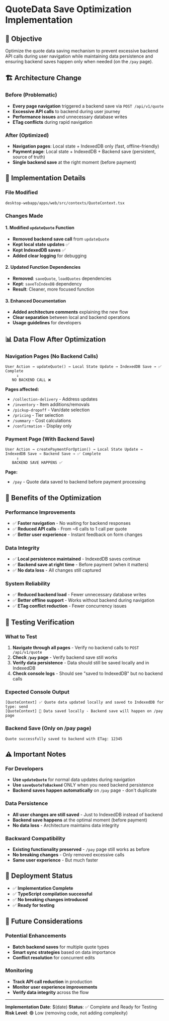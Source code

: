 # QuoteData Save Optimization Implementation

## 🎯 **Objective**
Optimize the quote data saving mechanism to prevent excessive backend API calls during user navigation while maintaining data persistence and ensuring backend saves happen only when needed (on the `/pay` page).

## 🏗️ **Architecture Change**

### **Before (Problematic)**
- **Every page navigation** triggered a backend save via `POST /api/v1/quote`
- **Excessive API calls** to backend during user journey
- **Performance issues** and unnecessary database writes
- **ETag conflicts** during rapid navigation

### **After (Optimized)**
- **Navigation pages**: Local state + IndexedDB only (fast, offline-friendly)
- **Payment page**: Local state + IndexedDB + Backend save (persistent, source of truth)
- **Single backend save** at the right moment (before payment)

## 🔧 **Implementation Details**

### **File Modified**
`desktop-webapp/apps/web/src/contexts/QuoteContext.tsx`

### **Changes Made**

#### **1. Modified `updateQuote` Function**
- **Removed backend save call** from `updateQuote`
- **Kept local state updates** ✅
- **Kept IndexedDB saves** ✅
- **Added clear logging** for debugging

#### **2. Updated Function Dependencies**
- **Removed**: `saveQuote`, `loadQuotes` dependencies
- **Kept**: `saveToIndexDB` dependency
- **Result**: Cleaner, more focused function

#### **3. Enhanced Documentation**
- **Added architecture comments** explaining the new flow
- **Clear separation** between local and backend operations
- **Usage guidelines** for developers

## 📊 **Data Flow After Optimization**

### **Navigation Pages (No Backend Calls)**
```
User Action → updateQuote() → Local State Update → IndexedDB Save → ✅ Complete
     ↓
   NO BACKEND CALL ❌
```

**Pages affected:**
- `/collection-delivery` - Address updates
- `/inventory` - Item additions/removals
- `/pickup-dropoff` - Van/date selection
- `/pricing` - Tier selection
- `/summary` - Cost calculations
- `/confirmation` - Display only

### **Payment Page (With Backend Save)**
```
User Action → createPaymentForOption() → Local State Update → IndexedDB Save → Backend Save → ✅ Complete
     ↓
   BACKEND SAVE HAPPENS ✅
```

**Page:**
- `/pay` - Quote data saved to backend before payment processing

## 🎯 **Benefits of the Optimization**

### **Performance Improvements**
- ✅ **Faster navigation** - No waiting for backend responses
- ✅ **Reduced API calls** - From ~6 calls to 1 call per quote
- ✅ **Better user experience** - Instant feedback on form changes

### **Data Integrity**
- ✅ **Local persistence maintained** - IndexedDB saves continue
- ✅ **Backend save at right time** - Before payment (when it matters)
- ✅ **No data loss** - All changes still captured

### **System Reliability**
- ✅ **Reduced backend load** - Fewer unnecessary database writes
- ✅ **Better offline support** - Works without backend during navigation
- ✅ **ETag conflict reduction** - Fewer concurrency issues

## 🧪 **Testing Verification**

### **What to Test**
1. **Navigate through all pages** - Verify no backend calls to `POST /api/v1/quote`
2. **Check `/pay` page** - Verify backend save still works
3. **Verify data persistence** - Data should still be saved locally and in IndexedDB
4. **Check console logs** - Should see "saved to IndexedDB" but no backend calls

### **Expected Console Output**
```
[QuoteContext] ✅ Quote data updated locally and saved to IndexedDB for type: send
[QuoteContext] 📝 Data saved locally - Backend save will happen on /pay page
```

### **Backend Save (Only on /pay page)**
```
Quote successfully saved to backend with ETag: 12345
```

## ⚠️ **Important Notes**

### **For Developers**
- **Use `updateQuote`** for normal data updates during navigation
- **Use `saveQuoteToBackend`** ONLY when you need backend persistence
- **Backend saves happen automatically** on `/pay` page - don't duplicate

### **Data Persistence**
- **All user changes are still saved** - Just to IndexedDB instead of backend
- **Backend save happens** at the optimal moment (before payment)
- **No data loss** - Architecture maintains data integrity

### **Backward Compatibility**
- **Existing functionality preserved** - `/pay` page still works as before
- **No breaking changes** - Only removed excessive calls
- **Same user experience** - But much faster

## 🚀 **Deployment Status**

- ✅ **Implementation Complete**
- ✅ **TypeScript compilation successful**
- ✅ **No breaking changes introduced**
- ✅ **Ready for testing**

## 📝 **Future Considerations**

### **Potential Enhancements**
- **Batch backend saves** for multiple quote types
- **Smart sync strategies** based on data importance
- **Conflict resolution** for concurrent edits

### **Monitoring**
- **Track API call reduction** in production
- **Monitor user experience improvements**
- **Verify data integrity** across the flow

---

**Implementation Date**: $(date)
**Status**: ✅ Complete and Ready for Testing
**Risk Level**: 🟢 Low (removing code, not adding complexity)
